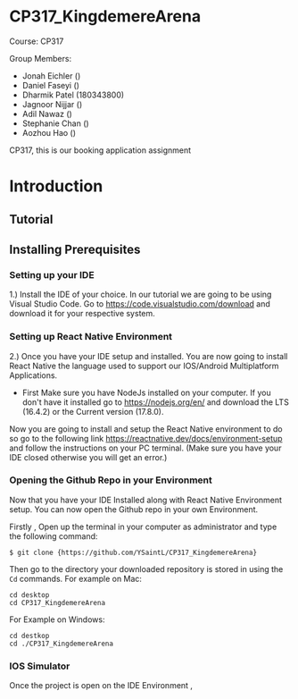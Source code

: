 # CP317_KingdemereArena
Course: CP317

Group Members:
- Jonah Eichler ()
- Daniel Faseyi ()
- Dharmik Patel (180343800)
- Jagnoor Nijjar ()
- Adil Nawaz ()
- Stephanie Chan ()
- Aozhou Hao ()


CP317, this is our booking application assignment

# Introduction


## Tutorial


## Installing Prerequisites


### Setting up your IDE

1.) Install the IDE of your choice. In our tutorial we are going to be using Visual Studio Code.
   Go to https://code.visualstudio.com/download and download it for your respective system.
   
 ### Setting up React Native Environment  
   
2.) Once you have your IDE setup and installed. You are now going to install React Native the language used to support our IOS/Android Multiplatform Applications. 

 - First Make sure you have NodeJs installed on your computer. If you don't have it installed go to https://nodejs.org/en/ and download the LTS (16.4.2) or the Current version (17.8.0). 

Now you are going to install and setup the React Native environment to do so go to the following link https://reactnative.dev/docs/environment-setup and follow the instructions on your PC terminal. (Make sure you have your IDE closed otherwise you will get an error.)

### Opening the Github Repo in your Environment

Now that you have your IDE Installed along with React Native Environment setup. You can now open the Github repo in your own Environment. 

Firstly , Open up the terminal in your computer as administrator and type the following command: 
```
$ git clone {https://github.com/YSaintL/CP317_KingdemereArena}
```

Then go to the directory your downloaded repository is stored in using the ``` Cd ``` commands. 
For example on Mac:  
```
cd desktop
cd CP317_KingdemereArena 
```
For Example on Windows:
```
cd destkop
cd ./CP317_KingdemereArena

```


### IOS Simulator

Once the project is open on the IDE Environment , 




